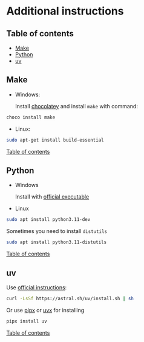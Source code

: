 # Additional instructions

## Table of contents

- [Make](#make)
- [Python](#python)
- [uv](#uv)


## Make

- Windows:

    Install [chocolatey](https://chocolatey.org/install) and install `make` with command:

```powershell
choco install make
```

- Linux:

```bash
sudo apt-get install build-essential
```

[Table of contents](#table-of-contents)

## Python

- Windows

    Install with [official executable](https://www.python.org/downloads/)

- Linux

```bash
sudo apt install python3.11-dev
```

Sometimes you need to install `distutils`

```bash
sudo apt install python3.11-distutils
```

[Table of contents](#table-of-contents)



## uv

Use [official instructions](https://docs.astral.sh/uv/getting-started/installation/):

```bash
curl -LsSf https://astral.sh/uv/install.sh | sh
```

Or use [pipx](https://github.com/pypa/pipx) or [uvx](https://docs.astral.sh/uv/guides/tools/) for installing

```bash
pipx install uv
```

[Table of contents](#table-of-contents)
